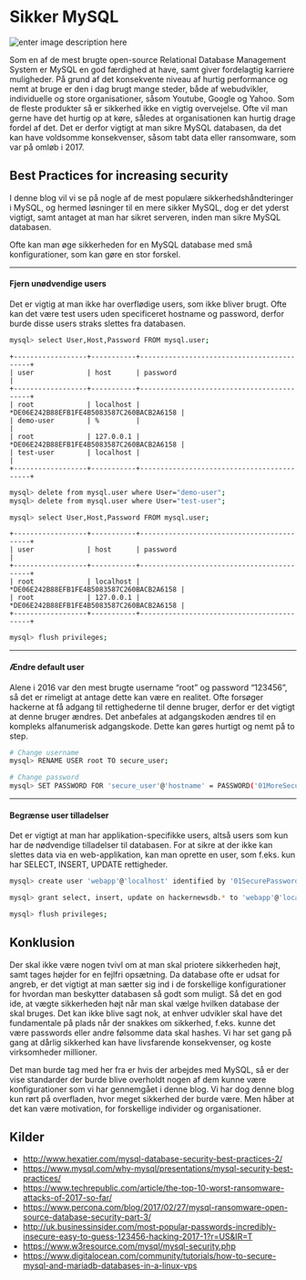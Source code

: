 # Sikker MySQL

![enter image description here](http://technotif.com/wp-content/uploads/2014/02/Improve-MySQL-security.jpg)

Som en af de mest brugte open-source Relational Database Management System er MySQL en god færdighed at have, samt giver fordelagtig karriere muligheder. På grund af det konsekvente niveau af hurtig performance og nemt at bruge er den i dag brugt mange steder, både af webudvikler, individuelle og store organisationer, såsom Youtube, Google og Yahoo. Som de fleste produkter så er sikkerhed ikke en vigtig overvejelse. Ofte vil man gerne have det hurtig op at køre, således at organisationen kan hurtig drage fordel af det. Det er derfor vigtigt at man sikre MySQL databasen, da det kan have voldsomme konsekvenser, såsom tabt data eller ransomware, som var på omløb i 2017.

## Best Practices for increasing security
I denne blog vil vi se på nogle af de mest populære sikkerhedshåndteringer i MySQL, og hermed løsninger til en mere sikker MySQL, dog er det yderst vigtigt, samt antaget at man har sikret serveren, inden man sikre MySQL databasen.

Ofte kan man øge sikkerheden for en MySQL database med små konfigurationer, som kan gøre en stor forskel. 

---

#### Fjern unødvendige users
Det er vigtig at man ikke har overflødige users, som ikke bliver brugt. Ofte kan det være test users uden specificeret hostname og password, derfor burde disse users straks slettes fra databasen.

```bash
mysql> select User,Host,Password FROM mysql.user;
```
```
+------------------+-----------+-------------------------------------------+
| user             | host      | password                                  |
+------------------+-----------+-------------------------------------------+
| root             | localhost | *DE06E242B88EFB1FE4B5083587C260BACB2A6158 |
| demo-user        | %         |                                           |
| root             | 127.0.0.1 | *DE06E242B88EFB1FE4B5083587C260BACB2A6158 |
| test-user        | localhost |                                           |
+------------------+-----------+-------------------------------------------+
```

```bash
mysql> delete from mysql.user where User="demo-user";
mysql> delete from mysql.user where User="test-user";
```

```bash
mysql> select User,Host,Password FROM mysql.user;
```

```
+------------------+-----------+-------------------------------------------+
| user             | host      | password                                  |
+------------------+-----------+-------------------------------------------+
| root             | localhost | *DE06E242B88EFB1FE4B5083587C260BACB2A6158 |
| root             | 127.0.0.1 | *DE06E242B88EFB1FE4B5083587C260BACB2A6158 |
+------------------+-----------+-------------------------------------------+
```

```bash
mysql> flush privileges;
```

---

#### Ændre default user
Alene i 2016 var den mest brugte username “root” og password “123456”, så det er rimeligt at antage dette kan være en realitet. Ofte forsøger hackerne at få adgang til rettighederne til denne bruger, derfor er det vigtigt at denne bruger ændres. Det anbefales at adgangskoden ændres til en kompleks alfanumerisk adgangskode. Dette kan gøres hurtigt og nemt på to step.

```bash
# Change username
mysql> RENAME USER root TO secure_user;

# Change password
mysql> SET PASSWORD FOR 'secure_user'@'hostname' = PASSWORD('01MoreSecurePass02');
```

---

#### Begrænse user tilladelser
Det er vigtigt at man har applikation-specifikke users, altså users som kun har de nødvendige tilladelser til databasen. For at sikre at der ikke kan slettes data via en web-applikation, kan man oprette en user, som f.eks. kun har SELECT, INSERT, UPDATE rettigheder.

```bash
mysql> create user 'webapp'@'localhost' identified by '01SecurePassword02';
```
```bash
mysql> grant select, insert, update on hackernewsdb.* to 'webapp'@'localhost';
```
```bash
mysql> flush privileges;
```
## Konklusion
Der skal ikke være nogen tvivl om at man skal priotere sikkerheden højt, samt tages højder for en fejlfri opsætning. 
Da database ofte er udsat for angreb, er det vigtigt at man sætter sig ind i de forskellige konfigurationer for hvordan man beskytter databasen så godt som muligt. 
Så det en god ide, at vægte sikkerheden højt når man skal vælge hvilken database der skal bruges. Det kan ikke blive sagt nok, at enhver udvikler skal have det fundamentale på plads når der snakkes om sikkerhed, f.eks. kunne det være passwords eller andre følsomme data skal hashes. Vi har set gang på gang at dårlig sikkerhed kan have livsfarende konsekvenser, og koste virksomheder millioner. 

Det man burde tag med her fra er hvis der arbejdes med MySQL, så er der vise standarder der burde blive overholdt nogen af dem kunne være konfigurationer som vi har gennemgået i denne blog. 
Vi har dog denne blog kun rørt på overfladen, hvor meget sikkerhed der burde være. 
Men håber at det kan være motivation, for forskellige individer og organisationer. 

## Kilder
- http://www.hexatier.com/mysql-database-security-best-practices-2/
- https://www.mysql.com/why-mysql/presentations/mysql-security-best-practices/
- https://www.techrepublic.com/article/the-top-10-worst-ransomware-attacks-of-2017-so-far/
- https://www.percona.com/blog/2017/02/27/mysql-ransomware-open-source-database-security-part-3/
- http://uk.businessinsider.com/most-popular-passwords-incredibly-insecure-easy-to-guess-123456-hacking-2017-1?r=US&IR=T
- https://www.w3resource.com/mysql/mysql-security.php
- https://www.digitalocean.com/community/tutorials/how-to-secure-mysql-and-mariadb-databases-in-a-linux-vps
